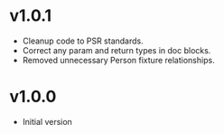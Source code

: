# v1.0.1

- Cleanup code to PSR standards.
- Correct any param and return types in doc blocks.
- Removed unnecessary Person fixture relationships.

# v1.0.0

- Initial version